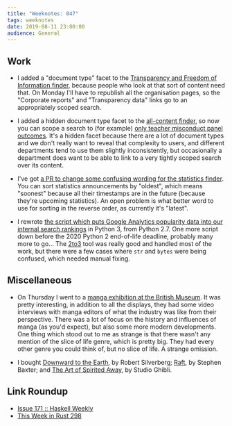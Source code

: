 ```yaml
---
title: "Weeknotes: 047"
tags: weeknotes
date: 2019-08-11 23:00:00
audience: General
---
```


## Work

- I added a "document type" facet to the [Transparency and Freedom of
  Information finder][], because people who look at that sort of
  content need that.  On Monday I'll have to republish all the
  organisation pages, so the "Corporate reports" and "Transparency
  data" links go to an appropriately scoped search.

- I added a hidden document type facet to the [all-content finder][],
  so now you can scope a search to (for example) [only teacher
  misconduct panel outcomes][].  It's a hidden facet because there are
  a lot of document types and we don't really want to reveal that
  complexity to users, and different departments tend to use them
  slightly inconsistently, but occasionally a department does want to
  be able to link to a very tightly scoped search over its content.

- I've got [a PR to change some confusing wording for the statistics
  finder][].  You can sort statistics announcements by "oldest", which
  means "soonest" because all their timestamps are in the future
  (because they're upcoming statistics).  An open problem is what
  better word to use for sorting in the reverse order, as currently
  it's "latest".

- I rewrote [the script which puts Google Analytics popularity data
  into our internal search rankings][] in Python 3, from Python 2.7.  One more
  script down before the 2020 Python 2 end-of-life deadline, probably
  many more to go...  The [2to3][] tool was really good and handled
  most of the work, but there were a few cases where `str` and `bytes`
  were being confused, which needed manual fixing.

[Transparency and Freedom of Information finder]: https://www.gov.uk/search/transparency-and-freedom-of-information-releases
[all-content finder]: https://www.gov.uk/search/all
[only teacher misconduct panel outcomes]: https://www.gov.uk/search/all?content_store_document_type=decision&organisations[]=teaching-regulation-agency&organisations[]=general-teaching-council-for-england
[a PR to change some confusing wording for the statistics finder]: https://github.com/alphagov/finder-frontend/pull/1299
[the script which puts Google Analytics popularity data into our internal search rankings]: https://github.com/alphagov/search-analytics
[2to3]: https://docs.python.org/2/library/2to3.html

## Miscellaneous

- On Thursday I went to a [manga exhibition at the British Museum][].
  It was pretty interesting, in addition to all the displays, they had
  some video interviews with manga editors of what the industry was
  like from their perspective.  There was a lot of focus on the
  history and influences of manga (as you'd expect), but also some
  more modern developments.  One thing which stood out to me as
  strange is that there wasn't any mention of the slice of life genre,
  which is pretty big.  They had every other genre you could think of,
  but no slice of life.  A strange omission.

- I bought [Downward to the Earth][], by Robert Silverberg; [Raft][],
  by Stephen Baxter; and [The Art of Spirited Away][], by Studio
  Ghibli.

[manga exhibition at the British Museum]: https://www.britishmuseum.org/whats_on/exhibitions/manga.aspx
[Downward to the Earth]: https://en.wikipedia.org/wiki/Downward_to_the_Earth
[Raft]: https://en.wikipedia.org/wiki/Raft_(novel)
[The Art of Spirited Away]: https://www.goodreads.com/book/show/429853.The_Art_of_Spirited_Away

## Link Roundup

- [Issue 171 :: Haskell Weekly](https://haskellweekly.news/issues/171.html)
- [This Week in Rust 298](https://this-week-in-rust.org/blog/2019/08/06/this-week-in-rust-298/)
